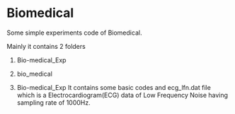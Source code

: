 # Biomedical
Some simple experiments code of Biomedical. 

Mainly it contains 2 folders
1. Bio-medical_Exp
2. bio_medical

1. Bio-medical_Exp
It contains some basic codes and ecg_lfn.dat file which is a Electrocardiogram(ECG) data of Low Frequency Noise having sampling rate of 1000Hz.
